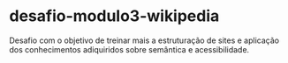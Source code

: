# desafio-modulo3-wikipedia
Desafio com o objetivo de treinar mais a estruturação de sites e aplicação dos conhecimentos adiquiridos sobre semântica e acessibilidade.
